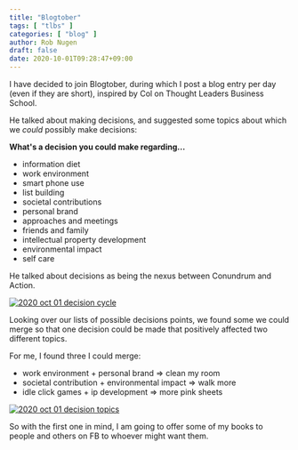 ```yaml
---
title: "Blogtober"
tags: [ "tlbs" ]
categories: [ "blog" ]
author: Rob Nugen
draft: false
date: 2020-10-01T09:28:47+09:00
---
```


I have decided to join Blogtober, during which I post a blog entry per
day (even if they are short), inspired by Col on Thought Leaders
Business School.

He talked about making decisions, and suggested some topics about
which we *could* possibly make decisions:

**What's a decision you could make regarding...**

* information diet
* work environment
* smart phone use
* list building
* societal contributions
* personal brand
* approaches and meetings
* friends and family
* intellectual property development
* environmental impact
* self care

He talked about decisions as being the nexus between Conundrum and
Action.

[![2020 oct 01 decision cycle](//b.robnugen.com/tlbs/2020/thumbs/2020_oct_01_decision_cycle.jpg)](//b.robnugen.com/tlbs/2020/2020_oct_01_decision_cycle.jpg)

Looking over our lists of possible decisions points, we found some we
could merge so that one decision could be made that positively
affected two different topics.

For me, I found three I could merge:

* work environment + personal brand => clean my room
* societal contribution + environmental impact => walk more
* idle click games + ip development => more pink sheets

[![2020 oct 01 decision topics](//b.robnugen.com/tlbs/2020/thumbs/2020_oct_01_decision_topics.jpg)](//b.robnugen.com/tlbs/2020/2020_oct_01_decision_topics.jpg)

So with the first one in mind, I am going to offer some of my books to
people and others on FB to whoever might want them.
